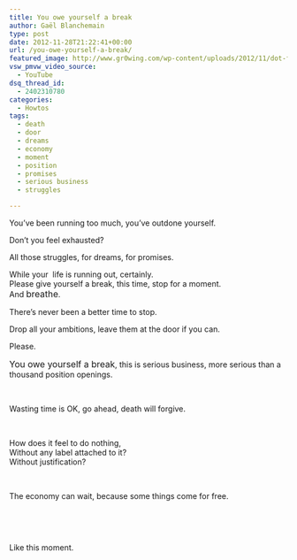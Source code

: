```yaml
---
title: You owe yourself a break
author: Gaël Blanchemain
type: post
date: 2012-11-28T21:22:41+00:00
url: /you-owe-yourself-a-break/
featured_image: http://www.gr0wing.com/wp-content/uploads/2012/11/dot-flat.jpg
vsw_pmvw_video_source:
  - YouTube
dsq_thread_id:
  - 2402310780
categories:
  - Howtos
tags:
  - death
  - door
  - dreams
  - economy
  - moment
  - position
  - promises
  - serious business
  - struggles

---
```

You&#8217;ve been running too much, you&#8217;ve outdone yourself.

Don&#8217;t you feel exhausted?

<!--more-->

All those struggles, for dreams, for promises.

While your  life is running out, certainly.  
Please give yourself a break, this time, stop for a moment.  
And <span style="font-size: 16px;">breathe</span>.

There&#8217;s never been a better time to stop.

Drop all your ambitions, leave them at the door if you can.

Please.

<span style="font-size: 16px;">You owe yourself a break</span>, this is serious business, more serious than a thousand position openings.

&nbsp;

<span style="font-size: 14px;">Wasting time is OK</span>, go ahead, death will forgive.

&nbsp;

How does it feel to do nothing,  
Without any label attached to it?  
Without justification?

&nbsp;

The economy can wait, because some things come for free.

&nbsp;

&nbsp;

Like this moment.

&nbsp;

&nbsp;